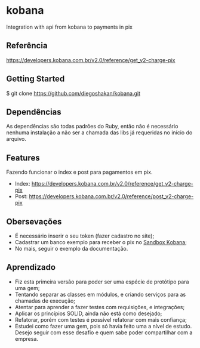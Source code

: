 # kobana
Integration with api from kobana to payments in pix

## Referência
https://developers.kobana.com.br/v2.0/reference/get_v2-charge-pix

## Getting Started
$ git clone https://github.com/diegoshakan/kobana.git 

## Dependências
As dependências são todas padrões do Ruby, então não é necessário nenhuma instalação a não ser a chamada das libs já
requeridas no início do arquivo.

## Features
Fazendo funcionar o index e post para pagamentos em pix.
* Index: https://developers.kobana.com.br/v2.0/reference/get_v2-charge-pix
* Post: https://developers.kobana.com.br/v2.0/reference/post_v2-charge-pix

## Obersevações
* É necessário inserir o seu token (fazer cadastro no site); 
* Cadastrar um banco exemplo para receber o pix no [Sandbox Kobana](https://app-sandbox.kobana.com.br/users/sign_up);
* No mais, seguir o exemplo da documentação.

## Aprendizado
* Fiz esta primeira versão para poder ser uma espécie de protótipo para uma gem;
* Tentando separar as classes em módulos, e criando serviços para as chamadas de execução;
* Atentar para aprender a fazer testes com requisições, e integrações;
* Aplicar os princípios SOLID, ainda não está como desejado;
* Refatorar, porém com testes é possível refatorar com mais confiança;
* Estudei como fazer uma gem, pois só havia feito uma a nível de estudo. Desejo seguir com esse desafio e quem sabe poder 
compartilhar com a empresa.